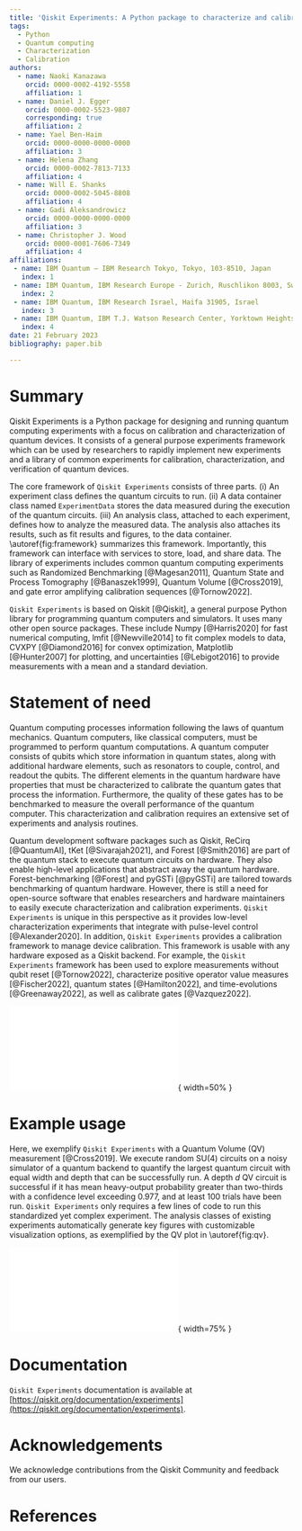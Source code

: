```yaml
---
title: 'Qiskit Experiments: A Python package to characterize and calibrate quantum computers'
tags:
  - Python
  - Quantum computing
  - Characterization
  - Calibration
authors:
  - name: Naoki Kanazawa
    orcid: 0000-0002-4192-5558
    affiliation: 1
  - name: Daniel J. Egger
    orcid: 0000-0002-5523-9807
    corresponding: true
    affiliation: 2
  - name: Yael Ben-Haim
    orcid: 0000-0000-0000-0000
    affiliation: 3
  - name: Helena Zhang
    orcid: 0000-0002-7813-7133
    affiliation: 4
  - name: Will E. Shanks
    orcid: 0000-0002-5045-8808
    affiliation: 4
  - name: Gadi Aleksandrowicz
    orcid: 0000-0000-0000-0000
    affiliation: 3
  - name: Christopher J. Wood
    orcid: 0000-0001-7606-7349
    affiliation: 4
affiliations:
 - name: IBM Quantum – IBM Research Tokyo, Tokyo, 103-8510, Japan
   index: 1
 - name: IBM Quantum, IBM Research Europe - Zurich, Ruschlikon 8003, Switzerland
   index: 2
 - name: IBM Quantum, IBM Research Israel, Haifa 31905, Israel
   index: 3
 - name: IBM Quantum, IBM T.J. Watson Research Center, Yorktown Heights, NY 10598, USA
   index: 4
date: 21 February 2023
bibliography: paper.bib

---
```


# Summary

Qiskit Experiments is a Python package for designing and running quantum computing experiments 
with a focus on calibration and characterization of quantum devices. 
It consists of a general purpose experiments framework which can be used by researchers to rapidly 
implement new experiments and a library of common experiments for calibration, characterization, 
and verification of quantum devices.

The core framework of `Qiskit Experiments` consists of three parts.
(i) An experiment class defines the quantum circuits to run. 
(ii) A data container class named `ExperimentData` stores the data measured during the execution 
of the quantum circuits.
(iii) An analysis class, attached to each experiment, defines how to analyze the measured data.
The analysis also attaches its results, such as fit results and figures, to the data container.
\autoref{fig:framework} summarizes this framework.
Importantly, this framework can interface with services to store, load, and share data.
The library of experiments includes common quantum computing experiments such as Randomized 
Benchmarking [@Magesan2011], Quantum State and Process Tomography [@Banaszek1999], Quantum Volume [@Cross2019], 
and gate error amplifying calibration sequences [@Tornow2022].

`Qiskit Experiments` is based on Qiskit [@Qiskit], a general purpose Python library for programming 
quantum computers and simulators.
It uses many other open source packages.
These include Numpy [@Harris2020] for fast numerical computing, lmfit [@Newville2014] to fit complex 
models to data, CVXPY [@Diamond2016] for convex optimization, Matplotlib [@Hunter2007] for plotting, 
and uncertainties [@Lebigot2016] to provide measurements with a mean and a standard deviation.


# Statement of need

Quantum computing processes information following the laws of quantum mechanics.
Quantum computers, like classical computers, must be programmed to perform quantum computations. 
A quantum computer consists of qubits which store information in 
quantum states, along with additional hardware elements, such as resonators to couple, control, 
and readout the qubits. 
The different elements in the quantum hardware have properties that must be characterized to 
calibrate the quantum gates that process the information. 
Furthermore, the quality of these gates has to be benchmarked to measure the overall performance 
of the quantum computer. 
This characterization and calibration requires an extensive set of experiments and analysis routines.

Quantum development software packages such as Qiskit, ReCirq [@QuantumAI], tKet [@Sivarajah2021], and
Forest [@Smith2016] are part of the quantum stack to execute quantum circuits on hardware.
They also enable high-level applications that abstract away the quantum hardware. 
Forest-benchmarking [@Forest] and pyGSTi [@pyGSTi] are tailored towards benchmarking of quantum hardware.
However, there is still a need for open-source software that enables researchers and hardware 
maintainers to easily execute characterization and calibration experiments.
`Qiskit Experiments` is unique in this perspective as it provides low-level characterization 
experiments that integrate with pulse-level control [@Alexander2020].
In addition, `Qiskit Experiments` provides a calibration framework to manage device calibration.
This framework is usable with any hardware exposed as a Qiskit backend.
For example, the `Qiskit Experiments` framework has been used to explore measurements without qubit 
reset [@Tornow2022], characterize positive operator value measures [@Fischer2022], quantum 
states [@Hamilton2022], and time-evolutions [@Greenaway2022], as well as calibrate gates [@Vazquez2022].

![
Conceptual framework of Qiskit Experiments.
The circuits are run as jobs on the quantum backends.
If an experiment exceeds the maximum circuit limit per job it is broken down in multiple jobs.
The raw data, figures and analysis results are contained in the `ExperimentData` class.
\label{fig:framework}](framework.pdf){ width=50% }

# Example usage

Here, we exemplify `Qiskit Experiments` with a Quantum Volume (QV) measurement [@Cross2019].
We execute random SU(4) circuits on a noisy simulator of a quantum backend to quantify
the largest quantum circuit with equal width and depth that can be successfully run.
A depth $d$ QV circuit is successful if it has mean heavy-output probability greater 
than two-thirds with a confidence level exceeding 0.977, and at least 100 trials have been run.
`Qiskit Experiments` only requires a few lines of code to run this standardized yet complex experiment.
The analysis classes of existing experiments automatically generate key figures with customizable 
visualization options, as exemplified by the QV plot in \autoref{fig:qv}.

![Example result of a quantum volume measurement carried out with `Qiskit Experiments`.
The dashed line shows the two-thirds threshold.
Each dot shows an execution of a quantum circuit.
The shaded area is a $2\sigma$ confidence interval.
\label{fig:qv}](qv.pdf){ width=75% }

# Documentation

`Qiskit Experiments` documentation is available at [https://qiskit.org/documentation/experiments](https://qiskit.org/documentation/experiments).

# Acknowledgements

We acknowledge contributions from the Qiskit Community and feedback from our users.

# References
